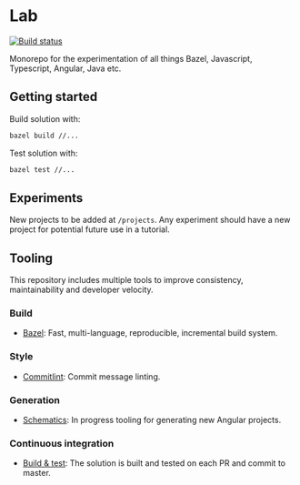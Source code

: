# Lab

<p>
    <a href="https://github.com/allocadia-jack/lab/actions?query=workflow%3ABuild+branch%3Amaster+">
        <img alt="Build status" src="https://github.com/allocadia-jack/lab/actions/workflows/main.yml/badge.svg">
    </a>
</p>

Monorepo for the experimentation of all things Bazel, Javascript, Typescript, Angular, Java etc.

## Getting started

Build solution with:
```zsh
bazel build //...
```

Test solution with:
```zsh
bazel test //...
```

## Experiments

New projects to be added at `/projects`. Any experiment should have a new project for potential future use in a tutorial.

## Tooling

This repository includes multiple tools to improve consistency, maintainability and developer velocity.

### Build
* [Bazel](https://bazel.build):  Fast, multi-language, reproducible, incremental build system.

### Style
* [Commitlint](https://commitlint.js.org): Commit message linting.

### Generation
* [Schematics](https://github.com/allocadia-jack/lab/blob/master/tools/schematics/README.md): In progress tooling for generating new Angular projects.

### Continuous integration
* [Build & test](https://github.com/allocadia-jack/lab/actions?query=workflow%3ABuild): The solution is built and tested on each PR and commit to master.
